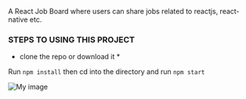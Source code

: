 A React Job Board where users can share jobs related to reactjs, react-native etc. 


### STEPS TO USING THIS PROJECT

* clone the repo or download it *

Run `npm install`
then cd into the directory and run `npm start`


![My image](dansmog.github.com/react-jobs-board/src/image.jpg)
